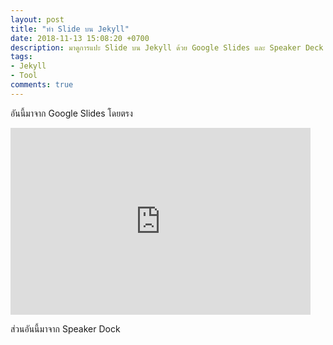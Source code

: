 ```yaml
---
layout: post
title: "ทำ Slide บน Jekyll"
date: 2018-11-13 15:08:20 +0700
description: มาดูการแปะ Slide บน Jekyll ด้วย Google Slides และ Speaker Deck
tags:
- Jekyll
- Tool
comments: true
---
```

อันนี้มาจาก Google Slides โดยตรง

<iframe src="https://docs.google.com/presentation/d/e/2PACX-1vQsaK6p2sI3jbV1LkC0AX190U7jmTK8muY4cs8fiBONsJKlj_IGHT2-Jhtlk06jwpBo02VoR517g1z8/embed?start=false&loop=false&delayms=3000" frameborder="0" width="480" height="299" allowfullscreen="true" mozallowfullscreen="true" webkitallowfullscreen="true"></iframe>

ส่วนอันนี้มาจาก Speaker Dock

<script async class="speakerdeck-embed" data-id="27cb35e9f1d844dab0230dc3fc78cdd9" data-ratio="1.77777777777778" src="//speakerdeck.com/assets/embed.js"></script><br />
